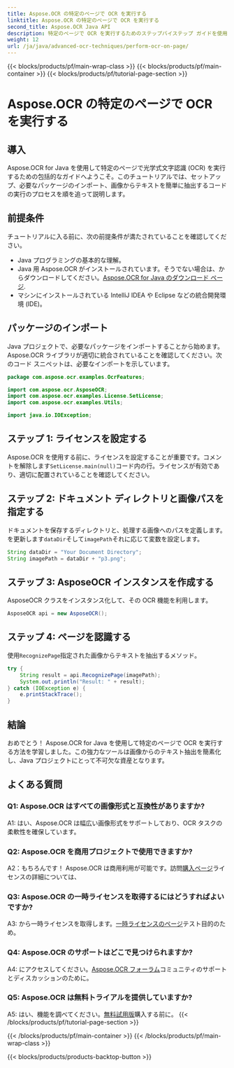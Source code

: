 ```yaml
---
title: Aspose.OCR の特定のページで OCR を実行する
linktitle: Aspose.OCR の特定のページで OCR を実行する
second_title: Aspose.OCR Java API
description: 特定のページで OCR を実行するためのステップバイステップ ガイドを使用して、Aspose.OCR for Java の機能を最大限に活用してください。画像からテキストを簡単に抽出し、Java プロジェクトを強化します。
weight: 12
url: /ja/java/advanced-ocr-techniques/perform-ocr-on-page/
---
```


{{< blocks/products/pf/main-wrap-class >}}
{{< blocks/products/pf/main-container >}}
{{< blocks/products/pf/tutorial-page-section >}}

# Aspose.OCR の特定のページで OCR を実行する

## 導入

Aspose.OCR for Java を使用して特定のページで光学式文字認識 (OCR) を実行するための包括的なガイドへようこそ。このチュートリアルでは、セットアップ、必要なパッケージのインポート、画像からテキストを簡単に抽出するコードの実行のプロセスを順を追って説明します。

## 前提条件

チュートリアルに入る前に、次の前提条件が満たされていることを確認してください。

- Java プログラミングの基本的な理解。
-  Java 用 Aspose.OCR がインストールされています。そうでない場合は、からダウンロードしてください。[Aspose.OCR for Java のダウンロード ページ](https://releases.aspose.com/ocr/java/).
- マシンにインストールされている IntelliJ IDEA や Eclipse などの統合開発環境 (IDE)。

## パッケージのインポート

Java プロジェクトで、必要なパッケージをインポートすることから始めます。 Aspose.OCR ライブラリが適切に統合されていることを確認してください。次のコード スニペットは、必要なインポートを示しています。

```java
package com.aspose.ocr.examples.OcrFeatures;

import com.aspose.ocr.AsposeOCR;
import com.aspose.ocr.examples.License.SetLicense;
import com.aspose.ocr.examples.Utils;

import java.io.IOException;
```

## ステップ 1: ライセンスを設定する

Aspose.OCR を使用する前に、ライセンスを設定することが重要です。コメントを解除します`SetLicense.main(null)`コード内の行。ライセンスが有効であり、適切に配置されていることを確認してください。

## ステップ 2: ドキュメント ディレクトリと画像パスを指定する

ドキュメントを保存するディレクトリと、処理する画像へのパスを定義します。を更新します`dataDir`そして`imagePath`それに応じて変数を設定します。

```java
String dataDir = "Your Document Directory";
String imagePath = dataDir + "p3.png";
```

## ステップ 3: AsposeOCR インスタンスを作成する

AsposeOCR クラスをインスタンス化して、その OCR 機能を利用します。

```java
AsposeOCR api = new AsposeOCR();
```

## ステップ 4: ページを認識する

使用`RecognizePage`指定された画像からテキストを抽出するメソッド。

```java
try {
    String result = api.RecognizePage(imagePath);
    System.out.println("Result: " + result);
} catch (IOException e) {
    e.printStackTrace();
}
```

## 結論

おめでとう！ Aspose.OCR for Java を使用して特定のページで OCR を実行する方法を学習しました。この強力なツールは画像からのテキスト抽出を簡素化し、Java プロジェクトにとって不可欠な資産となります。

## よくある質問

### Q1: Aspose.OCR はすべての画像形式と互換性がありますか?

A1: はい、Aspose.OCR は幅広い画像形式をサポートしており、OCR タスクの柔軟性を確保しています。

### Q2: Aspose.OCR を商用プロジェクトで使用できますか?

 A2：もちろんです！ Aspose.OCR は商用利用が可能です。訪問[購入ページ](https://purchase.aspose.com/buy)ライセンスの詳細については、

### Q3: Aspose.OCR の一時ライセンスを取得するにはどうすればよいですか?

 A3: から一時ライセンスを取得します。[一時ライセンスのページ](https://purchase.aspose.com/temporary-license/)テスト目的のため。

### Q4: Aspose.OCR のサポートはどこで見つけられますか?

 A4: にアクセスしてください。[Aspose.OCR フォーラム](https://forum.aspose.com/c/ocr/16)コミュニティのサポートとディスカッションのために。

### Q5: Aspose.OCR は無料トライアルを提供していますか?

 A5: はい、機能を調べてください。[無料試用版](https://releases.aspose.com/)購入する前に。
{{< /blocks/products/pf/tutorial-page-section >}}

{{< /blocks/products/pf/main-container >}}
{{< /blocks/products/pf/main-wrap-class >}}

{{< blocks/products/products-backtop-button >}}
